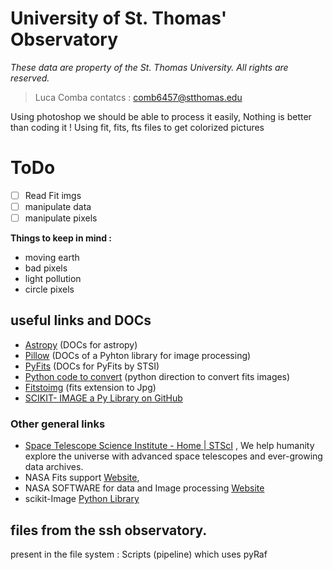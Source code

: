 # University of St. Thomas' Observatory
*These data are property of the St. Thomas University. All rights are reserved.*
> Luca Comba contatcs : comb6457@stthomas.edu

Using photoshop we should be able to process it easily, Nothing is better than coding it !
Using fit, fits, fts files to get colorized pictures
# ToDo
- [ ] Read Fit imgs
- [ ] manipulate data
- [ ] manipulate pixels

**Things to keep in mind :**
- moving earth
- bad pixels
- light pollution
- circle pixels

## useful links and DOCs
- [Astropy](http://docs.astropy.org/en/stable/index.html) (DOCs for astropy)
- [Pillow](https://pillow.readthedocs.io/en/stable/index.html) (DOCs of a Pyhton library for image processing)
- [PyFits](https://pythonhosted.org/pyfits/#creating-a-new-image-file) (DOCs for PyFits by STSI)
- [Python code to convert](https://astromsshin.github.io/science/code/Python_fits_image/index.html) (python direction to convert fits images)
- [Fitstoimg](https://github.com/psds075/fitstoimg) (fits extension to Jpg)
- [SCIKIT- IMAGE a Py Library on GitHub](https://github.com/scikit-image/scikit-image)

### Other general links
- [Space Telescope Science Institute - Home | STScI](http://www.stsci.edu/) , We help humanity explore the universe with advanced space telescopes and ever-growing data archives. 
- NASA Fits support [Website](https://fits.gsfc.nasa.gov/), 
- NASA SOFTWARE for data and Image processing [Website](https://software.nasa.gov/data_and_image_processing)
- scikit-Image [Python Library](https://scikit-image.org/)

## files from the ssh observatory.
present in the file system :
 Scripts (pipeline)
which uses pyRaf

